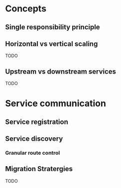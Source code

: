 # Concepts

## Single responsibility principle

## Horizontal vs vertical scaling
TODO

## Upstream vs downstream services
TODO

# Service communication

## Service registration

## Service discovery 

### Granular route control

## Migration Stratergies
TODO


